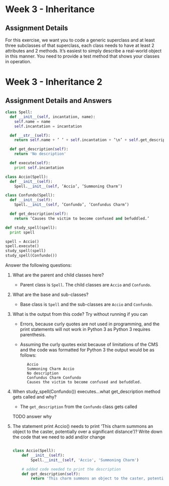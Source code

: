 # Week 3 - Inheritance

## Assignment Details

For this exercise, we want you to code a generic superclass and at least three subclasses of that superclass, each class needs to have at least 2 attributes and 2 methods. It’s easiest to simply describe a real-world object in this manner. You need to provide a test method that shows your classes in operation.

# Week 3 - Inheritance 2

## Assignment Details and Answers

```Python
class Spell:
  def __init__(self, incantation, name):
    self.name = name
    self.incantation = incantation

  def __str__(self):
    return self.name + ’ ’ + self.incantation + ’\n’ + self.get_description()

  def get_description(self):
    return 'No description'

  def execute(self):
    print self.incantation

class Accio(Spell):
  def __init__(self):
    Spell.__init__(self, ’Accio’, ’Summoning Charm’)

class Confundo(Spell):
  def __init__(self):
    Spell.__init__(self, ’Confundo’, ’Confundus Charm’)

  def get_description(self):
    return ’Causes the victim to become confused and befuddled.’

def study_spell(spell):
  print spell

spell = Accio()
spell.execute()
study_spell(spell)
study_spell(Confundo())
```

Answer the following questions:

1.  What are the parent and child classes here?

    - Parent class is `Spell`. The child classes are `Accio` and `Confundo`.

2.  What are the base and sub-classes?

    - Base class is `Spell` and the sub-classes are `Accio` and `Confundo`.

3.  What is the output from this code? Try without running if you can

    - Errors, because curly quotes are not used in programming, and the print statements will not work in Python 3 as Python 3 requires parenthesis.
    - Assuming the curly quotes exist because of limitations of the CMS and the code was formatted for Python 3 the output would be as follows:

             Accio
             Summoning Charm Accio
             No description
             Confundus Charm Confundo
             Causes the victim to become confused and befuddled.

4) When study_spell(Confundo()) executes...what get_description method gets called and why?

   - The `get_description` from the `Confundo` class gets called

   TODO answer why

5) The statement print Accio() needs to print ‘This charm summons an object to the caster, potentially over a significant distance’)? Write down the code that we need to add and/or change

   ```python

   class Accio(Spell):
       def __init__(self):
           Spell.__init__(self, 'Accio', 'Summoning Charm')

       # added code needed to print the description
       def get_description(self):
           return 'This charm summons an object to the caster, potentially over a significant distance'
   ```

